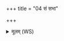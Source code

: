 +++
title = "04 सं सभा"

+++
<details><summary>मूलम् (WS)</summary>

सं सभा वर्चसा माग्ने सं सुरा पुष्ट्या सिचत् ।  
सूर्या समस्मान् सिञ्चतु प्रजया च धनेन चायुष्मन्तं कृणोतु मा ॥ ५ ॥ •  
सं सविता वर्चसा माग्ने सं सूर्यः पुष्ट्या सिचत् ।  
चन्द्रः समस्मान् सिञ्चतु प्रजया च धनेन चायुष्मन्तं कृणोतु मा ॥ ६ ॥
</details>
